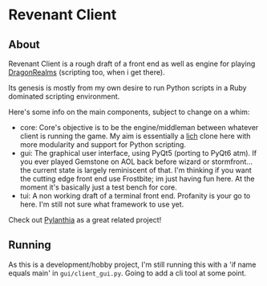 # Revenant Client

## About

Revenant Client is a rough draft of a front end as well as engine for playing [DragonRealms](https://www.play.net/dr/) (scripting too, when i get there). 

Its genesis is mostly from my own desire to run Python scripts in a Ruby dominated scripting environment. 

Here's some info on the main components, subject to change on a whim:

* core: Core's objective is to be the engine/middleman between whatever client is running the game. My aim is essentially a [lich](https://lichproject.org/) clone here with more modularity and support for Python scripting. 
* gui: The graphical user interface, using PyQt5 (porting to PyQt6 atm). If you ever played Gemstone on AOL back before wizard or stormfront... the current state is largely reminiscent of that. I'm thinking if you want the cutting edge front end use Frostbite; im just having fun here. At the moment it's basically just a test bench for core.
* tui: A non working draft of a terminal front end. Profanity is your go to here. I'm still not sure what framework to use yet. 

Check out [Pylanthia](https://github.com/robbintt/pylanthia) as a great related project!

## Running

As this is a development/hobby project, I'm still running this with a 'if name equals main' in `gui/client_gui.py`.
Going to add a cli tool at some point. 
